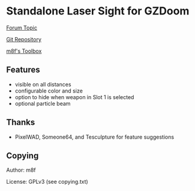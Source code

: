 # Standalone Laser Sight for GZDoom

[Forum Topic](https://forum.zdoom.org/viewtopic.php?f=43&t=61079#p1060800)

[Git Repository](https://github.com/mmaulwurff/laser-sight)

[m8f's Toolbox](https://forum.zdoom.org/search.php?keywords=minimod&author=m8f&sr=topics)

## Features
- visible on all distances
- configurable color and size
- option to hide when weapon in Slot 1 is selected
- optional particle beam

## Thanks
- PixelWAD, Someone64, and Tesculpture for feature suggestions

## Copying
Author: m8f

License: GPLv3 (see copying.txt)
